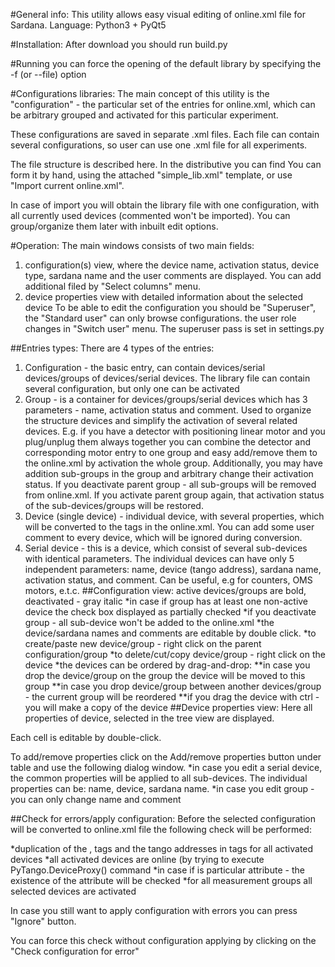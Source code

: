 #General info:
This utility allows easy visual editing of online.xml file for Sardana. Language: Python3 + PyQt5 

#Installation:
After download you should run build.py

#Running
you can force the opening of the default library by specifying the -f (or --file) option

#Configurations libraries:
The main concept of this utility is the "configuration" - the particular set of the entries for online.xml, which can be arbitrary grouped and activated for this particular experiment.

These configurations are saved in separate .xml files. Each file can contain several configurations, so user can use one .xml file for all experiments.

The file structure is described here.  In the distributive you can find You can form it by hand, using the attached "simple_lib.xml" template, or use "Import current online.xml". 

In case of import you will obtain the library file with one configuration, with all currently used devices (commented won't be imported). You can group/organize them later with inbuilt edit options.

#Operation:
The main windows consists of two main fields:

1. configuration(s) view, where the device name, activation status, device type, sardana name and the user comments are displayed. You can add additional filed by "Select columns" menu.
2. device properties view with detailed information about the selected device
To be able to edit the configuration you should be "Superuser", the "Standard user" can only browse configurations. the user role changes in "Switch user" menu. The superuser pass is set in settings.py

##Entries types:
There are 4 types of the entries:

1. Configuration - the basic entry, can contain devices/serial devices/groups of devices/serial devices. The library file can contain several configuration, but only one can be activated
2. Group - is a container for devices/groups/serial devices which has 3 parameters - name, activation status and comment. Used to organize the structure devices and simplify the activation of several related devices. E.g. if you have a detector with positioning linear motor and you plug/unplug them always together you can combine the detector and corresponding motor entry to one group and easy add/remove them to the online.xml by activation the whole group. Additionally, you may have addition sub-groups in the group and arbitrary change their activation status. If you deactivate parent group - all sub-groups will be removed from online.xml. If you activate parent group again, that activation status of the sub-devices/groups will be restored.
3. Device (single device) - individual device, with several properties, which will be converted to the tags in the online.xml.  You can add some user comment to every device, which will be ignored during conversion.
4. Serial device - this is a device, which consist of several sub-devices with identical parameters. The individual devices can have only 5 independent parameters: name, device (tango address), sardana name, activation status, and comment. Can be useful, e.g for counters, OMS motors, e.t.c.
##Configuration view:
active devices/groups are bold, deactivated - gray italic 
*in case if group has at least one non-active device the check box displayed as partially checked
*if you deactivate group - all sub-device won't be added to the online.xml
*the device/sardana names and comments are editable by double click.
*to create/paste new device/group - right click on the parent configuration/group 
*to delete/cut/copy device/group - right click on the device 
*the devices can be ordered by drag-and-drop:
**in case you drop the device/group on the group the device will be moved to this group
**in case you drop device/group between another devices/group - the current group will be reordered
**if you drag the device with ctrl - you will make a copy of the device
##Device properties view:
Here all properties of device, selected in the tree view are displayed.

Each cell is editable by double-click. 

To add/remove properties click on the Add/remove properties button under table and use the following dialog window.
*in case you edit a serial device, the common properties will be applied to all sub-devices. The individual properties can be: name, device, sardana name.
*in case you edit group - you can only change name and comment

##Check for errors/apply configuration:
Before the selected configuration will be converted to online.xml file the following check will be performed:

*duplication of the <name>, <sardananame> tags and the tango addresses in <devices> tags for all activated devices
*all activated devices are online (by trying to execute PyTango.DeviceProxy(<device>) command
*in case if <devices> is particular attribute - the existence of the attribute will be checked
*for all measurement groups all selected devices are activated

In case you still want to apply configuration with errors you can press "Ignore" button.

You can force this check without configuration applying by clicking on the "Check configuration for error"